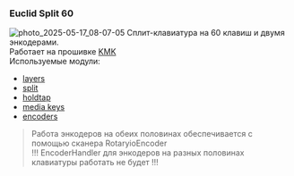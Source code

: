 ### Euclid Split 60
![photo_2025-05-17_08-07-05](https://github.com/user-attachments/assets/a62e6ddb-ee9d-414b-9c1f-e40ba418747d)
Сплит-клавиатура на 60 клавиш и двумя энкодерами.  
Работает на прошивке [KMK](https://github.com/KMKfw/kmk_firmware/tree/main)  
Используемые модули:
* [layers](https://github.com/KMKfw/kmk_firmware/blob/main/docs/en/layers.md)
* [split](https://github.com/KMKfw/kmk_firmware/blob/main/docs/en/split_keyboards.md)
* [holdtap](https://github.com/KMKfw/kmk_firmware/blob/main/docs/en/holdtap.md)
* [media keys](https://github.com/KMKfw/kmk_firmware/blob/main/docs/en/media_keys.md#media-keys)
* [encoders](https://github.com/KMKfw/kmk_firmware/blob/main/docs/en/encoder.md)
> Работа энкодеров на обеих половинах обеспечивается с помощью сканера RotaryioEncoder  
> !!! EncoderHandler для энкодеров на разных половинах клавиатуры работать не будет !!!
